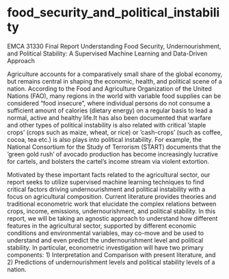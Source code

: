# food_security_and_political_instability
EMCA 31330 Final Report Understanding Food Security, Undernourishment, and Political Stability: A Supervised Machine Learning and Data-Driven Approach

Agriculture accounts for a comparatively small share of the global economy, but remains central in shaping
the economic, health, and political scene of a nation. According to the Food and Agriculture Organization
of the United Nations (FAO), many regions in the world with variable food supplies can be considered
“food insecure”, where individual persons do not consume a sufficient amount of calories (dietary energy)
on a regular basis to lead a normal, active and healthy life.It has also been documented that warfare
and other types of political instability is also related with critical ’staple crops’ (crops such as maize, wheat,
or rice) or ’cash-crops’ (such as coffee, cocoa, tea etc.) is also plays into political instability. For example,
the National Consortium for the Study of Terrorism (START) documents that the ’green gold rush’ of
avocado production has become increasingly lucrative for cartels, and bolsters the cartel’s income stream
via violent extortion. 

Motivated by these important facts related to the agricultural sector, our report seeks to utilize supervised
machine learning techniques to find critical factors driving undernourishment and political instability with
a focus on agricultural composition. Current literature provides theories and traditional econometric work
that elucidate the complex relations between crops, income, emissions, undernourishment, and political
stability. In this report, we will be taking an agnostic approach to understand how different features in the
agricultural sector, supported by different economic conditions and environmental variables, may co-move
and be used to understand and even predict the undernourishment level and political stability. In particular,
econometric investigation will have two primary components: 1) Interpretation and Comparison with
present literature, and 2) Predictions of undernourishment levels and political stability levels of a nation.
